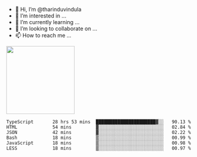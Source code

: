 - 👋 Hi, I’m @tharinduvindula
- 👀 I’m interested in ...
- 🌱 I’m currently learning ...
- 💞️ I’m looking to collaborate on ...
- 📫 How to reach me ...

<!---
tharinduvindula/tharinduvindula is a ✨ special ✨ repository because its `README.md` (this file) appears on your GitHub profile.
You can click the Preview link to take a look at your changes.
--->

<img height="180em" src="https://github-readme-stats.vercel.app/api?username=tharinduvindula&show_icons=true&hide_border=false&&count_private=true&include_all_commits=true" />


<!--START_SECTION:waka-->

```text
TypeScript       28 hrs 53 mins  ██████████████████████▓░░   90.13 %
HTML             54 mins         ▓░░░░░░░░░░░░░░░░░░░░░░░░   02.84 %
JSON             42 mins         ▓░░░░░░░░░░░░░░░░░░░░░░░░   02.22 %
Bash             18 mins         ▒░░░░░░░░░░░░░░░░░░░░░░░░   00.99 %
JavaScript       18 mins         ▒░░░░░░░░░░░░░░░░░░░░░░░░   00.98 %
LESS             18 mins         ▒░░░░░░░░░░░░░░░░░░░░░░░░   00.97 %
```

<!--END_SECTION:waka-->
